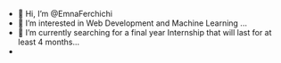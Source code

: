 - 👋 Hi, I’m @EmnaFerchichi
- 👀 I’m interested in Web Development and Machine Learning ...
- 🌱 I’m currently searching for a final year Internship that will last for at least 4 months...
- 

<!---
EmnaFerchichi/EmnaFerchichi is a ✨ special ✨ repository because its `README.md` (this file) appears on your GitHub profile.
You can click the Preview link to take a look at your changes.

